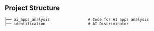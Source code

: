 ## Project Structure
```
├── ai_apps_analysis                 # Code for AI apps analysis                           
├── identification                   # AI Discriminator
```
